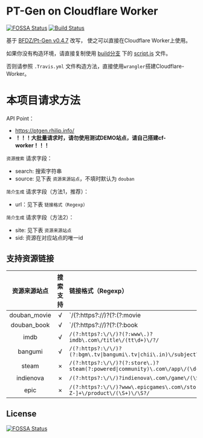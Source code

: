 # PT-Gen on Cloudflare Worker
[![FOSSA Status](https://app.fossa.io/api/projects/git%2Bgithub.com%2FRhilip%2Fpt-gen-cfworker.svg?type=shield)](https://app.fossa.io/projects/git%2Bgithub.com%2FRhilip%2Fpt-gen-cfworker?ref=badge_shield)
[![Build Status](https://travis-ci.com/Rhilip/pt-gen-cfworker.svg?branch=master)](https://travis-ci.com/Rhilip/pt-gen-cfworker)

基于 [BFDZ/Pt-Gen v0.4.7](https://github.com/BFDZ/PT-Gen/commit/950b85de16d9532e847a0756f165d1b29f09dd31) 改写，
使之可以直接在Cloudflare Worker上使用。

如果你没有构造环境，请直接复制使用 [build分支](https://github.com/Rhilip/pt-gen-cfworker/tree/build) 下的
[script.js](https://github.com/Rhilip/pt-gen-cfworker/blob/build/script.js) 文件。

否则请参照 `.Travis.yml` 文件构造方法，直接使用`wrangler`搭建Cloudflare-Worker。

# 本项目请求方法

API Point：
 - https://ptgen.rhilip.info/
 - **！！！大批量请求时，请勿使用测试DEMO站点，请自己搭建cf-worker！！！**

`资源搜索` 请求字段：
  - search: 搜索字符串
  - source: 见下表 `资源来源站点`，不填时默认为 `douban`

`简介生成` 请求字段（方法1，推荐）：
  - url：见下表 `链接格式（Regexp）`

`简介生成` 请求字段（方法2）：
  - site: 见下表 `资源来源站点`
  - sid: 资源在对应站点的唯一id

## 支持资源链接

| 资源来源站点 | 搜索支持 | 链接格式（Regexp）                                                              |
| :----------: | :------: | :------------------------------------------------------------------------------ |
| douban_movie |    √     | `/(?:https?:\/\/)?(?:(?:movie|www)\.)douban\.com\/(?:subject|movie)\/(\d+)\/?/` |
| douban_book  |    √     | `/(?:https?:\/\/)?(?:(?:book|www)\.)douban\.com\/(?:subject|book)\/(\d+)\/?/`   |
|     imdb     |    √     | `/(?:https?:\/\/)?(?:www\.)?imdb\.com\/title\/(tt\d+)\/?/`                      |
|   bangumi    |    √     | `/(?:https?:\/\/)?(?:bgm\.tv\|bangumi\.tv\|chii\.in)\/subject\/(\d+)\/?/`       |
|    steam     |    ×     | `/(?:https?:\/\/)?(?:store\.)?steam(?:powered\|community)\.com\/app\/(\d+)\/?/` |
|  indienova   |    ×     | `/(?:https?:\/\/)?indienova\.com\/game\/(\S+)/`                                 |
|     epic     |    ×     | `/(?:https?:\/\/)?www\.epicgames\.com\/store\/[a-zA-Z-]+\/product\/(\S+)\/\S?/` |

## License
[![FOSSA Status](https://app.fossa.io/api/projects/git%2Bgithub.com%2FRhilip%2Fpt-gen-cfworker.svg?type=large)](https://app.fossa.io/projects/git%2Bgithub.com%2FRhilip%2Fpt-gen-cfworker?ref=badge_large)
